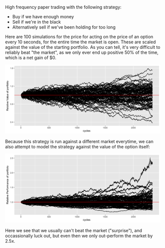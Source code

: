 High frequency paper trading with the following strategy:
  - Buy if we have enough money
  - Sell if we're in the black
  - Alternatively sell if we've been holding for too long

Here are 100 simulations for the price for acting on the price of an option every
10 seconds, for the entire time the market is open. These are scaled against the
value of the starting portfolio. As you can tell, it's very difficult to
reliably beat "the market", as we only ever end up positive 50% of the time,
which is a net gain of $0.

![](money.png)

Because this strategy is run against a different market everytime, we can also
attempt to model the strategy against the value of the option itself:

![](relative-performance.png)

Here we see that we usually can't beat the market ("surprise"), and
occassionally luck out, but even then we only out-perform the market by 2.5x. 
